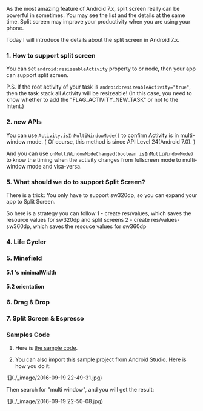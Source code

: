 As the most amazing feature of Android 7.x, split screen really can be powerful in sometimes. You may see the list and the details at the same time. Split screen may improve your productivity when you are using your phone.

Today I will introduce the details about the split screen in Android 7.x.

### 1. How to support split screen
You can set `android:resizeableActivity` property to <activity> or <application> node, then your app can support split screen.

P.S. If the root activity of your task is `android:resizeableActivity="true"`, then the task stack all Activity will be resizeable!
(In this case, you need to know whether to add the "FLAG_ACTIVITY_NEW_TASK" or not to the Intent.)

### 2. new APIs
You can use `Activity.isInMultiWindowMode()` to confirm Activity is in multi-window mode.
( Of course, this method is since API Level 24(Android 7.0). )

And you can use `onMultiWindowModeChanged(boolean isInMultiWindowMode)` to know the timing when the activity changes from fullscreen mode to multi-window mode and visa-versa.

### 5. What should we do to support Split Screen?
There is a trick: You only have to support sw320dp, so you can expand your app to Split Screen. 

So here is a strategy you can follow
1 - create res/values, which saves the resource values for sw320dp and split screens
2 - create res/values-sw360dp, which saves the resouce values for sw360dp

### 4. Life Cycler


### 5. Minefield
#### 5.1 <layout>'s minimalWidth

#### 5.2 orientation


### 6. Drag & Drop




### 7. Split Screen & Espresso





### Samples Code
1. Here is [the sample code](https://github.com/googlesamples/android-MultiWindowPlayground).

2. You can also import this sample project from Android Studio. Here is how you do it:

![](./_image/2016-09-19 22-49-31.jpg)

Then search for "multi window", and you will get the result:

![](./_image/2016-09-19 22-50-08.jpg)

